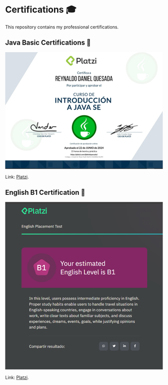 # Certifications 🎓

This repository contains my professional certifications.

## Java Basic Certifications 🏅

![Java Basic Certifications](basic-java-certification.png)

Link: [Platzi](https://platzi.com/r/dnielquesada/).


## English B1 Certification 🏅

![English B1 Certification](b1-english-certification.png)

Link: [Platzi](https://platzi.com/r/dnielquesada/).